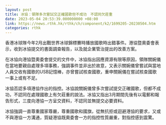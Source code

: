 ```yaml
---
layout: post
title: 冰協：領隊多次嘗試交正確國歌但不成功　不認同欠莊重
date: 2023-05-04 20:53:39.000000000 +08:00
link: https://news.rthk.hk/rthk/ch/component/k2/1699205-20230504.htm
categories: rthk
---
```


香港冰球隊今年2月出戰世界冰球錦標賽時播放國歌時出錯事件。港協暨奧委會表示，收到冰協提交的書面調查報告，以及就企業管治提出的改善方案。

在冰協向港協暨奧委會提交的文件中，冰協指出因應資源有限等原因，領隊關婉儀在當地要親自處理多項事務，強調事件並非出於故意，又表示關婉儀曾嘗試與當地人員交收有國歌的USB記憶棒，亦曾嘗試核查國歌，重申關婉儀在嘗試核查國歌一事上或有不足。

冰協否認多項港協作出的指控。冰協說關婉儀曾多次嘗試提交正確國歌，但都不成功，不認同在處理國歌上有欠莊重的說法。冰協又指出3月期間先後有以電郵和報告形式，三度向港協一方呈交資料，不認同並無提交必要資料。

冰協強調一直尊重國家尊嚴，尊重國歌和國旗，從無抗拒或迴避港協的要求，又或不與港協一方溝通，質疑港協既奧委會一方的指控性質嚴重，對指控感到震驚。
